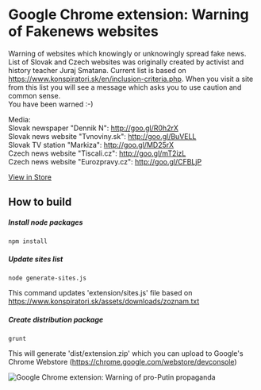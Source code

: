 # Google Chrome extension: Warning of Fakenews websites

Warning of websites which knowingly or unknowingly spread fake news. List of Slovak and Czech websites was originally created by activist and history teacher Juraj Smatana. Current list is based on https://www.konspiratori.sk/en/inclusion-criteria.php.
When you visit a site from this list you will see a message which asks you to use caution and common sense.  
You have been warned :-)

Media:  
Slovak newspaper "Dennik N": http://goo.gl/R0h2rX  
Slovak news website "Tvnoviny.sk": http://goo.gl/BuVELL  
Slovak TV station "Markiza": http://goo.gl/MD25rX  
Czech news website "Tiscali.cz": http://goo.gl/mT2izL  
Czech news website "Eurozpravy.cz": http://goo.gl/CFBLjP  

[View in Store](https://chrome.google.com/webstore/detail/detektor-dezinforma%C4%8Dn%C3%BDch/ajfhmidimnkpbhnkcckllicmhhdipmoo?hl=en)  

## How to build

##### Install node packages
```
npm install
```

##### Update sites list
```
node generate-sites.js
```
This command updates 'extension/sites.js' file based on https://www.konspiratori.sk/assets/downloads/zoznam.txt 

##### Create distribution package
```
grunt
```
This will generate 'dist/extension.zip' which you can upload to Google's Chrome Webstore (https://chrome.google.com/webstore/devconsole)

![Google Chrome extension: Warning of pro-Putin propaganda](http://radosdesign.github.io/screenshot.jpg)
